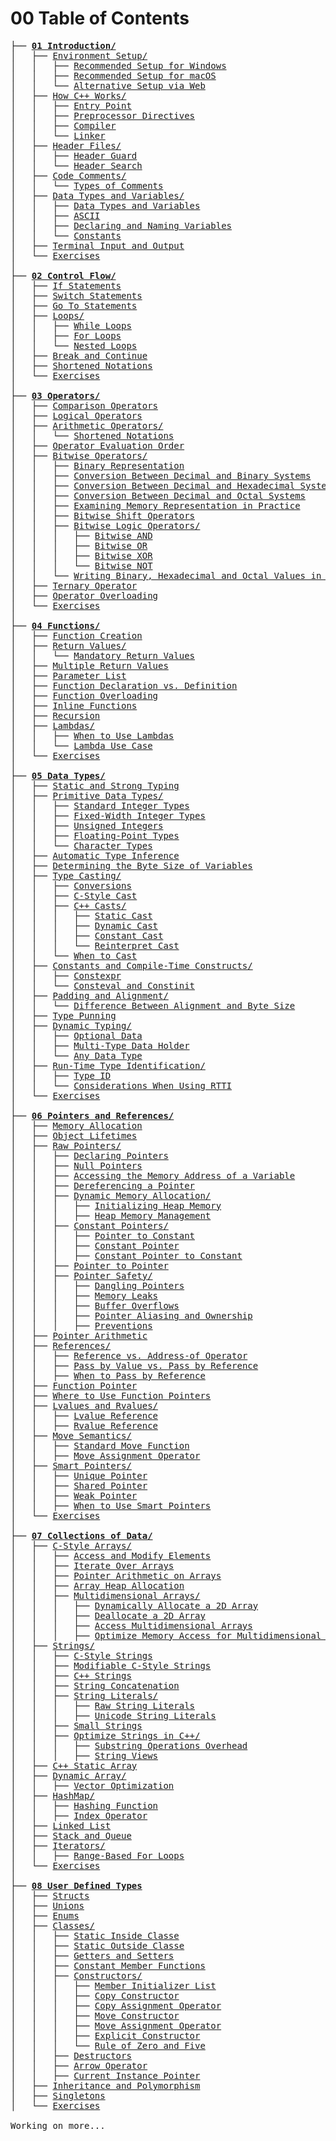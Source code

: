 # 00 Table of Contents

<pre>
├── <strong><a href="/learn-cplusplus/01 Introduction/"><span class="link">01 Introduction/</span></a></strong>
│   ├── <a href="/learn-cplusplus/01 Introduction/#environment-setup">Environment Setup/</a>
│   │   ├── <a href="/learn-cplusplus/01 Introduction/#recommended-setup-for-windows">Recommended Setup for Windows</a>
│   │   ├── <a href="/learn-cplusplus/01 Introduction/#recommended-setup-for-macos">Recommended Setup for macOS</a>
│   │   └── <a href="/learn-cplusplus/01 Introduction/#alternative-setup-via-web">Alternative Setup via Web</a>
│   ├── <a href="/learn-cplusplus/01 Introduction/#how-c-works">How C++ Works/</a>
│   │   ├── <a href="/learn-cplusplus/01 Introduction/#entry-point">Entry Point</a>
│   │   ├── <a href="/learn-cplusplus/01 Introduction/#preprocessor-directives">Preprocessor Directives</a>
│   │   ├── <a href="/learn-cplusplus/01 Introduction/#compiler">Compiler</a>
│   │   └── <a href="/learn-cplusplus/01 Introduction/#linker">Linker</a>
│   ├── <a href="/learn-cplusplus/01 Introduction/#header-files">Header Files/</a>
│   │   ├── <a href="/learn-cplusplus/01 Introduction/#header-guard">Header Guard</a>
│   │   └── <a href="/learn-cplusplus/01 Introduction/#header-search">Header Search</a>
│   ├── <a href="/learn-cplusplus/01 Introduction/#code-comments">Code Comments/</a>
│   │   └── <a href="/learn-cplusplus/01 Introduction/#types-of-comments">Types of Comments</a>
│   ├── <a href="/learn-cplusplus/01 Introduction/#data-types-and-variables">Data Types and Variables/</a>
│   │   ├── <a href="/learn-cplusplus/01 Introduction/#data-types-and-variables">Data Types and Variables</a>
│   │   ├── <a href="/learn-cplusplus/01 Introduction/#ascii">ASCII</a>
│   │   ├── <a href="/learn-cplusplus/01 Introduction/#declaring-and-naming-variables">Declaring and Naming Variables</a>
│   │   └── <a href="/learn-cplusplus/01 Introduction/#constants">Constants</a>
│   ├── <a href="/learn-cplusplus/01 Introduction/#terminal-input-and-output">Terminal Input and Output</a>
│   └── <a href="/learn-cplusplus/01 Introduction/#exercises">Exercises</a>
│
├── <strong><a href="/learn-cplusplus/02 Control Flow/"><span class="link">02 Control Flow/</span></a></strong>
│   ├── <a href="/learn-cplusplus/02 Control Flow/#if-statements">If Statements</a>
│   ├── <a href="/learn-cplusplus/02 Control Flow/#switch-statements">Switch Statements</a>
│   ├── <a href="/learn-cplusplus/02 Control Flow/#goto-statements">Go To Statements</a>
│   ├── <a href="/learn-cplusplus/02 Control Flow/#loops">Loops/</a>
│   │   ├── <a href="/learn-cplusplus/02 Control Flow/#while-loops">While Loops</a>
│   │   ├── <a href="/learn-cplusplus/02 Control Flow/#for-loops">For Loops</a>
│   │   └── <a href="/learn-cplusplus/02 Control Flow/#nested-loops">Nested Loops</a>
│   ├── <a href="/learn-cplusplus/02 Control Flow/#break-and-continue">Break and Continue</a>
│   ├── <a href="/learn-cplusplus/02 Control Flow/#shortened-notations">Shortened Notations</a>
│   └── <a href="/learn-cplusplus/02 Control Flow/#exercises">Exercises</a>
│
├── <strong><a href="/learn-cplusplus/03 Operators/"><span class="link">03 Operators/</span></a></strong>
│   ├── <a href="/learn-cplusplus/03 Operators/#comparison-operators">Comparison Operators</a>
│   ├── <a href="/learn-cplusplus/03 Operators/#logical-operators">Logical Operators</a>
│   ├── <a href="/learn-cplusplus/03 Operators/#arithmetic-operators">Arithmetic Operators/</a>
│   │   └── <a href="/learn-cplusplus/03 Operators/#shortened-notations">Shortened Notations</a>
│   ├── <a href="/learn-cplusplus/03 Operators/#operator-evaluation-order">Operator Evaluation Order</a>
│   ├── <a href="/learn-cplusplus/03 Operators/#bitwise-operators">Bitwise Operators/</a>
│   │   ├── <a href="/learn-cplusplus/03 Operators/#binary-representation">Binary Representation</a>
│   │   ├── <a href="/learn-cplusplus/03 Operators/#conversion-between-decimal-and-binary-systems">Conversion Between Decimal and Binary Systems</a>
│   │   ├── <a href="/learn-cplusplus/03 Operators/#conversion-between-decimal-and-hexadecimal-systems">Conversion Between Decimal and Hexadecimal Systems</a>
│   │   ├── <a href="/learn-cplusplus/03 Operators/#conversion-between-decimal-and-octal-systems">Conversion Between Decimal and Octal Systems</a>
│   │   ├── <a href="/learn-cplusplus/03 Operators/#examining-memory-representation-in-practice">Examining Memory Representation in Practice</a>
│   │   ├── <a href="/learn-cplusplus/03 Operators/#bitwise-shift-operators">Bitwise Shift Operators</a>
│   │   ├── <a href="/learn-cplusplus/03 Operators/#bitwise-logic-operators">Bitwise Logic Operators/</a>
│   │   │   ├── <a href="/learn-cplusplus/03 Operators/#bitwise-and">Bitwise AND</a>
│   │   │   ├── <a href="/learn-cplusplus/03 Operators/#bitwise-or">Bitwise OR</a>
│   │   │   ├── <a href="/learn-cplusplus/03 Operators/#bitwise-xor">Bitwise XOR</a>
│   │   │   └── <a href="/learn-cplusplus/03 Operators/#bitwise-not">Bitwise NOT</a>
│   │   └── <a href="/learn-cplusplus/03 Operators/#writing-binary-hexadecimal-and-octal-values-in-c">Writing Binary, Hexadecimal and Octal Values in C++</a>
│   ├── <a href="/learn-cplusplus/03 Operators/#ternary-operator">Ternary Operator</a>
│   ├── <a href="/learn-cplusplus/03 Operators/#operator-overloading">Operator Overloading</a>
│   └── <a href="/learn-cplusplus/03 Operators/#exercises">Exercises</a>
│
├── <strong><a href="/learn-cplusplus/04 Functions/"><span class="link">04 Functions/</span></a></strong>
│   ├── <a href="/learn-cplusplus/04 Functions/#function-creation">Function Creation</a>
│   ├── <a href="/learn-cplusplus/04 Functions/#return-values">Return Values/</a>
│   │   └── <a href="/learn-cplusplus/04 Functions/#mandatory-return-values">Mandatory Return Values</a>
│   ├── <a href="/learn-cplusplus/04 Functions/#multiple-return-values">Multiple Return Values</a>
│   ├── <a href="/learn-cplusplus/04 Functions/#parameter-list">Parameter List</a>
│   ├── <a href="/learn-cplusplus/04 Functions/#function-declaration-vs-definition">Function Declaration vs. Definition</a>
│   ├── <a href="/learn-cplusplus/04 Functions/#function-overloading">Function Overloading</a>
│   ├── <a href="/learn-cplusplus/04 Functions/#inline-functions">Inline Functions</a>
│   ├── <a href="/learn-cplusplus/04 Functions/#recursion">Recursion</a>
│   ├── <a href="/learn-cplusplus/04 Functions/#lambdas">Lambdas/</a>
│   │   ├── <a href="/learn-cplusplus/04 Functions/#when-to-use-lambdas">When to Use Lambdas</a>
│   │   └── <a href="/learn-cplusplus/04 Functions/#lambda-use-case">Lambda Use Case</a>
│   └── <a href="/learn-cplusplus/04 Functions/#exercises">Exercises</a>
│
├── <strong><a href="/learn-cplusplus/05 Data Types/"><span class="link">05 Data Types/</span></a></strong>
│   ├── <a href="/learn-cplusplus/05 Data Types/#static-and-strong-typing">Static and Strong Typing</a>
│   ├── <a href="/learn-cplusplus/05 Data Types/#primitive-data-types">Primitive Data Types/</a>
│   │   ├── <a href="/learn-cplusplus/05 Data Types/#standard-integer-types">Standard Integer Types</a>
│   │   ├── <a href="/learn-cplusplus/05 Data Types/#fixed-width-integer-types">Fixed-Width Integer Types</a>
│   │   ├── <a href="/learn-cplusplus/05 Data Types/#unsigned-integers">Unsigned Integers</a>
│   │   ├── <a href="/learn-cplusplus/05 Data Types/#floating-point-types">Floating-Point Types</a>
│   │   └── <a href="/learn-cplusplus/05 Data Types/#character-types">Character Types</a>
│   ├── <a href="/learn-cplusplus/05 Data Types/#automatic-type-inference">Automatic Type Inference</a>
│   ├── <a href="/learn-cplusplus/05 Data Types/#determining-the-byte-size-of-variables">Determining the Byte Size of Variables</a>
│   ├── <a href="/learn-cplusplus/05 Data Types/#type-casting">Type Casting/</a>
│   │   ├── <a href="/learn-cplusplus/05 Data Types/#conversions">Conversions</a>
│   │   ├── <a href="/learn-cplusplus/05 Data Types/#c-style-cast">C-Style Cast</a>
│   │   ├── <a href="/learn-cplusplus/05 Data Types/#c-casts">C++ Casts/</a>
│   │   │   ├── <a href="/learn-cplusplus/05 Data Types/#static-cast">Static Cast</a>
│   │   │   ├── <a href="/learn-cplusplus/05 Data Types/#dynamic-cast">Dynamic Cast</a>
│   │   │   ├── <a href="/learn-cplusplus/05 Data Types/#constant-cast">Constant Cast</a>
│   │   │   └── <a href="/learn-cplusplus/05 Data Types/#reinterpret-cast">Reinterpret Cast</a>
│   │   └── <a href="/learn-cplusplus/05 Data Types/#when-to-cast">When to Cast</a>
│   ├── <a href="/learn-cplusplus/05 Data Types/#constants-and-compile-time-constructs">Constants and Compile-Time Constructs/</a>
│   │   ├── <a href="/learn-cplusplus/05 Data Types/#constexpr">Constexpr</a>
│   │   └── <a href="/learn-cplusplus/05 Data Types/#consteval-and-constinit">Consteval and Constinit</a>
│   ├── <a href="/learn-cplusplus/05 Data Types/#padding-and-alignment">Padding and Alignment/</a>
│   │   └── <a href="/learn-cplusplus/05 Data Types/#difference-between-alignment-and-byte-size">Difference Between Alignment and Byte Size</a>
│   ├── <a href="/learn-cplusplus/05 Data Types/#type-punning">Type Punning</a>
│   ├── <a href="/learn-cplusplus/05 Data Types/#dynamic-typing">Dynamic Typing/</a>
│   │   ├── <a href="/learn-cplusplus/05 Data Types/#optional-data">Optional Data</a>
│   │   ├── <a href="/learn-cplusplus/05 Data Types/#multi-type-data-holder">Multi-Type Data Holder</a>
│   │   └── <a href="/learn-cplusplus/05 Data Types/#any-data-type">Any Data Type</a>
│   ├── <a href="/learn-cplusplus/05 Data Types/#run-time-type-identification">Run-Time Type Identification/</a>
│   │   ├── <a href="/learn-cplusplus/05 Data Types/#type-id">Type ID</a>
│   │   └── <a href="/learn-cplusplus/05 Data Types/#considerations-when-using-rtti">Considerations When Using RTTI</a>
│   └── <a href="/learn-cplusplus/05 Data Types/#exercises">Exercises</a>
│
├── <strong><a href="/learn-cplusplus/06 Pointers and References/"><span class="link">06 Pointers and References/</span></a></strong>
│   ├── <a href="/learn-cplusplus/06 Pointers and References/#memory-allocation">Memory Allocation</a>
│   ├── <a href="/learn-cplusplus/06 Pointers and References/#object-lifetimes">Object Lifetimes</a>
│   ├── <a href="/learn-cplusplus/06 Pointers and References/#raw-pointers">Raw Pointers/</a>
│   │   ├── <a href="/learn-cplusplus/06 Pointers and References/#declaring-pointers">Declaring Pointers</a>
│   │   ├── <a href="/learn-cplusplus/06 Pointers and References/#null-pointers">Null Pointers</a>
│   │   ├── <a href="/learn-cplusplus/06 Pointers and References/#accessing-the-memory-address-of-a-variable">Accessing the Memory Address of a Variable</a>
│   │   ├── <a href="/learn-cplusplus/06 Pointers and References/#dereferencing-a-pointer">Dereferencing a Pointer</a>
│   │   ├── <a href="/learn-cplusplus/06 Pointers and References/#dynamic-memory-allocation">Dynamic Memory Allocation/</a>
│   │   │   ├── <a href="/learn-cplusplus/06 Pointers and References/#initializing-heap-memory">Initializing Heap Memory</a>
│   │   │   ├── <a href="/learn-cplusplus/06 Pointers and References/#heap-memory-management">Heap Memory Management</a>
│   │   ├── <a href="/learn-cplusplus/06 Pointers and References/#constant-pointers">Constant Pointers/</a>
│   │   │   ├── <a href="/learn-cplusplus/06 Pointers and References/#pointer-to-constant">Pointer to Constant</a>
│   │   │   ├── <a href="/learn-cplusplus/06 Pointers and References/#constant-pointer">Constant Pointer</a>
│   │   │   ├── <a href="/learn-cplusplus/06 Pointers and References/#constant-pointer-to-constant">Constant Pointer to Constant</a>
│   │   ├── <a href="/learn-cplusplus/06 Pointers and References/#pointer-to-pointer">Pointer to Pointer</a>
│   │   ├── <a href="/learn-cplusplus/06 Pointers and References/#pointer-safety">Pointer Safety/</a>
│   │   │   ├── <a href="/learn-cplusplus/06 Pointers and References/#dangling-pointers">Dangling Pointers</a>
│   │   │   ├── <a href="/learn-cplusplus/06 Pointers and References/#memory-leaks">Memory Leaks</a>
│   │   │   ├── <a href="/learn-cplusplus/06 Pointers and References/#buffer-overflows">Buffer Overflows</a>
│   │   │   ├── <a href="/learn-cplusplus/06 Pointers and References/#pointer-aliasing-and-ownership">Pointer Aliasing and Ownership</a>
│   │   │   ├── <a href="/learn-cplusplus/06 Pointers and References/#preventions">Preventions</a>
│   ├── <a href="/learn-cplusplus/06 Pointers and References/#pointer-arithmetic">Pointer Arithmetic</a>
│   ├── <a href="/learn-cplusplus/06 Pointers and References/#references">References/</a>
│   │   ├── <a href="/learn-cplusplus/06 Pointers and References/#reference-vs-address-of-operator">Reference vs. Address-of Operator</a>
│   │   ├── <a href="/learn-cplusplus/06 Pointers and References/#pass-by-value-vs-pass-by-reference">Pass by Value vs. Pass by Reference</a>
│   │   ├── <a href="/learn-cplusplus/06 Pointers and References/#when-to-pass-by-reference">When to Pass by Reference</a>
│   ├── <a href="/learn-cplusplus/06 Pointers and References/#function-pointer">Function Pointer</a>
│   ├── <a href="/learn-cplusplus/06 Pointers and References/#where-to-use-function-pointers">Where to Use Function Pointers</a>
│   ├── <a href="/learn-cplusplus/06 Pointers and References/#lvalues-and-rvalues">Lvalues and Rvalues/</a>
│   │   ├── <a href="/learn-cplusplus/06 Pointers and References/#lvalue-reference">Lvalue Reference</a>
│   │   ├── <a href="/learn-cplusplus/06 Pointers and References/#rvalue-reference">Rvalue Reference</a>
│   ├── <a href="/learn-cplusplus/06 Pointers and References/#move-semantics">Move Semantics/</a>
│   │   ├── <a href="/learn-cplusplus/06 Pointers and References/#standard-move-function">Standard Move Function</a>
│   │   ├── <a href="/learn-cplusplus/06 Pointers and References/#move-assignment-operator">Move Assignment Operator</a>
│   ├── <a href="/learn-cplusplus/06 Pointers and References/#smart-pointers">Smart Pointers/</a>
│   │   ├── <a href="/learn-cplusplus/06 Pointers and References/#unique-pointer">Unique Pointer</a>
│   │   ├── <a href="/learn-cplusplus/06 Pointers and References/#shared-pointer">Shared Pointer</a>
│   │   ├── <a href="/learn-cplusplus/06 Pointers and References/#weak-pointer">Weak Pointer</a>
│   │   ├── <a href="/learn-cplusplus/06 Pointers and References/#when-to-use-smart-pointers">When to Use Smart Pointers</a>
│   └── <a href="/learn-cplusplus/06 Pointers and References/#exercises">Exercises</a>
│
├── <strong><a href="/learn-cplusplus/07 Collections of Data/"><span class="link">07 Collections of Data/</span></a></strong>
│   ├── <a href="/learn-cplusplus/07 Collections of Data/#c-style-arrays">C-Style Arrays/</a>
│   │   ├── <a href="/learn-cplusplus/07 Collections of Data/#access-and-modify-elements">Access and Modify Elements</a>
│   │   ├── <a href="/learn-cplusplus/07 Collections of Data/#iterate-over-arrays">Iterate Over Arrays</a>
│   │   ├── <a href="/learn-cplusplus/07 Collections of Data/#pointer-arithmetic-on-arrays">Pointer Arithmetic on Arrays</a>
│   │   ├── <a href="/learn-cplusplus/07 Collections of Data/#array-heap-allocation">Array Heap Allocation</a>
│   │   ├── <a href="/learn-cplusplus/07 Collections of Data/#multidimensional-arrays">Multidimensional Arrays/</a>
│   │   │   ├── <a href="/learn-cplusplus/07 Collections of Data/#dynamically-allocate-a-2d-array">Dynamically Allocate a 2D Array</a>
│   │   │   ├── <a href="/learn-cplusplus/07 Collections of Data/#deallocate-a-2d-array">Deallocate a 2D Array</a>
│   │   │   ├── <a href="/learn-cplusplus/07 Collections of Data/#access-multidimensional-arrays">Access Multidimensional Arrays</a>
│   │   │   ├── <a href="/learn-cplusplus/07 Collections of Data/#optimize-memory-access-for-multidimensional-arrays">Optimize Memory Access for Multidimensional Arrays</a>
│   ├── <a href="/learn-cplusplus/07 Collections of Data/#strings">Strings/</a>
│   │   ├── <a href="/learn-cplusplus/07 Collections of Data/#c-style-strings">C-Style Strings</a>
│   │   ├── <a href="/learn-cplusplus/07 Collections of Data/#modifiable-c-style-strings">Modifiable C-Style Strings</a>
│   │   ├── <a href="/learn-cplusplus/07 Collections of Data/#c-strings">C++ Strings</a>
│   │   ├── <a href="/learn-cplusplus/07 Collections of Data/#string-concatenation">String Concatenation</a>
│   │   ├── <a href="/learn-cplusplus/07 Collections of Data/#string-literals">String Literals/</a>
│   │   │   ├── <a href="/learn-cplusplus/07 Collections of Data/#raw-string-literals">Raw String Literals</a>
│   │   │   ├── <a href="/learn-cplusplus/07 Collections of Data/#unicode-string-literals">Unicode String Literals</a>
│   │   ├── <a href="/learn-cplusplus/07 Collections of Data/#small-strings">Small Strings</a>
│   │   ├── <a href="/learn-cplusplus/07 Collections of Data/#optimize-strings-in-c">Optimize Strings in C++/</a>
│   │   │   ├── <a href="/learn-cplusplus/07 Collections of Data/#substring-operations-overhead">Substring Operations Overhead</a>
│   │   │   ├── <a href="/learn-cplusplus/07 Collections of Data/#string-views">String Views</a>
│   ├── <a href="/learn-cplusplus/07 Collections of Data/#c-static-array">C++ Static Array</a>
│   ├── <a href="/learn-cplusplus/07 Collections of Data/#dynamic-array">Dynamic Array/</a>
│   │   ├── <a href="/learn-cplusplus/07 Collections of Data/#vector-optimization">Vector Optimization</a>
│   ├── <a href="/learn-cplusplus/07 Collections of Data/#hashmap">HashMap/</a>
│   │   ├── <a href="/learn-cplusplus/07 Collections of Data/#hashing-function">Hashing Function</a>
│   │   ├── <a href="/learn-cplusplus/07 Collections of Data/#index-operator">Index Operator</a>
│   ├── <a href="/learn-cplusplus/07 Collections of Data/#linked-list">Linked List</a>
│   ├── <a href="/learn-cplusplus/07 Collections of Data/#stack-and-queue">Stack and Queue</a>
│   ├── <a href="/learn-cplusplus/07 Collections of Data/#iterators">Iterators/</a>
│   │   ├── <a href="/learn-cplusplus/07 Collections of Data/#range-based-for-loops">Range-Based For Loops</a>
│   └── <a href="/learn-cplusplus/07 Collections of Data/#exercises">Exercises</a>
│
├── <strong><a href="/learn-cplusplus/08 User Defined Types/"><span class="link">08 User Defined Types</span></a></strong>
│   ├── <a href="/learn-cplusplus/08 User Defined Types/#structs">Structs</a>
│   ├── <a href="/learn-cplusplus/08 User Defined Types/#unions">Unions</a>
│   ├── <a href="/learn-cplusplus/08 User Defined Types/#enums">Enums</a>
│   ├── <a href="/learn-cplusplus/08 User Defined Types/#classes">Classes/</a>
│   │   ├── <a href="/learn-cplusplus/08 User Defined Types/#static-inside-class">Static Inside Classe</a>
│   │   ├── <a href="/learn-cplusplus/08 User Defined Types/#static-outside-class">Static Outside Classe</a>
│   │   ├── <a href="/learn-cplusplus/08 User Defined Types/#getter-and-setter-methods">Getters and Setters</a>
│   │   ├── <a href="/learn-cplusplus/08 User Defined Types/#constant-member-functions">Constant Member Functions</a>
│   │   ├── <a href="/learn-cplusplus/08 User Defined Types/#constructors">Constructors/</a>
│   │   │   ├── <a href="/learn-cplusplus/08 User Defined Types/#member-initializer-list">Member Initializer List</a>
│   │   │   ├── <a href="/learn-cplusplus/08 User Defined Types/#copy-constructor">Copy Constructor</a>
│   │   │   ├── <a href="/learn-cplusplus/08 User Defined Types/#copy-assignment-operator">Copy Assignment Operator</a>
│   │   │   ├── <a href="/learn-cplusplus/08 User Defined Types/#move-constructor">Move Constructor</a>
│   │   │   ├── <a href="/learn-cplusplus/08 User Defined Types/#move-assignment-operator">Move Assignment Operator</a>
│   │   │   ├── <a href="/learn-cplusplus/08 User Defined Types/#explicit-constructor">Explicit Constructor</a>
│   │   │   └── <a href="/learn-cplusplus/08 User Defined Types/#rule-of-zero-and-five">Rule of Zero and Five</a>
│   │   ├── <a href="/learn-cplusplus/08 User Defined Types/#destructors">Destructors</a>
│   │   ├── <a href="/learn-cplusplus/08 User Defined Types/#arrow-operator">Arrow Operator</a>
│   │   ├── <a href="/learn-cplusplus/08 User Defined Types/#current-instance-pointer">Current Instance Pointer</a>
│   ├── <a href="/learn-cplusplus/08 User Defined Types/#inheritance-and-polymorphism">Inheritance and Polymorphism</a>
│   ├── <a href="/learn-cplusplus/08 User Defined Types/#singletons">Singletons</a>
│   └── <a href="/learn-cplusplus/08 User Defined Types/#exercises">Exercises</a>

Working on more...
</pre>